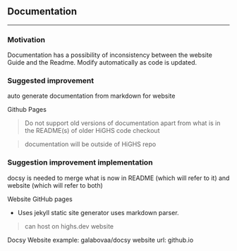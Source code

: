 ## Documentation
-------------

### Motivation

Documentation has a possibility of inconsistency between the website Guide and the Readme.
Modify automatically as code is updated.

### Suggested improvement
  auto generate documentation from markdown for website

Github Pages
> Do not support old versions of documentation apart from what is in the
  README(s) of older HiGHS code checkout

> documentation will be outside of HiGHS repo

### Suggestion improvement implementation

docsy is needed to merge what is now in README (which will refer to it) and
website (which will refer to both) 

Website
GitHub pages
  - Uses jekyll static site generator uses markdown parser.
> can host on highs.dev website 

Docsy
  Website example: galabovaa/docsy
  website url: github.io